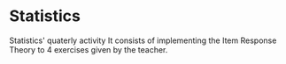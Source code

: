 # Statistics
Statistics' quaterly activity
It consists of implementing the Item Response Theory to 4 exercises given by the teacher.
